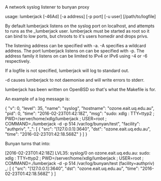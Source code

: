 A network syslog listener to bunyan proxy

usage: lumberjack [-46Ad] [-a address] [-p port] [-u user] [/path/to/logfile]

By default lumberjack listens on the syslog port on localhost, and
attempts to runs as the _lumberjack user. lumberjack must be started
as root so it can bind to low ports, but chroots to it's users
homedir and drops privs.

The listening address can be specified with -a. -A specifies a
wildcard address. The port lumberjack listens on can be specified
with -p. The address family it listens on can be limited to IPv4
or IPv6 using -4 or -6 respectively.

If a logfile is not specified, lumberjack will log to standard out.

-d causes lumberjack to not daemonise and will write errors to
stderr.

lumberjack has been written on OpenBSD so that's what the Makefile
is for.

An example of a log message is:

  {
    "v": 0,
    "level": 35,
    "name": "syslog",
    "hostname": "ozone.eait.uq.edu.au",
    "pid": 0,
    "time": "2016-02-23T01:42:18Z",
    "msg": "sudo:     xdlg : TTY=ttyp2 ; PWD=/server/home/xdlg/lumberjack ; USER=root ; COMMAND=./lumberjack -d -p 514 /var/log/bunyan/test",
    "facility": "authpriv",
    "_": [
      {
        "src": "[127.0.0.1]:3640",
        "dst": "ozone.eait.uq.edu.au",
        "time": "2016-02-23T01:42:18.568Z"
      }
    ]
  }

Bunyan turns that into:

[2016-02-23T01:42:18Z] LVL35: syslog/0 on ozone.eait.uq.edu.au: sudo:     xdlg : TTY=ttyp2 ; PWD=/server/home/xdlg/lumberjack ; USER=root ; COMMAND=./lumberjack -d -p 514 /var/log/bunyan/test (facility=authpriv)
    _: [
      {
        "src": "[127.0.0.1]:3640",
        "dst": "ozone.eait.uq.edu.au",
        "time": "2016-02-23T01:42:18.568Z"
      }
    ]

